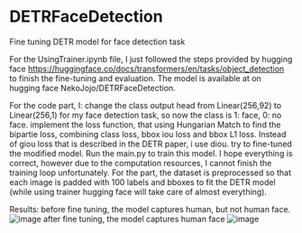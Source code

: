 # DETRFaceDetection
Fine tuning DETR model for face detection task

For the UsingTrainer.ipynb file, I just followed the steps provided by hugging face https://huggingface.co/docs/transformers/en/tasks/object_detection to finish the fine-tuning and evaluation.
The model is available at on hugging face NekoJojo/DETRFaceDetection.

For the code part, I:
  change the class output head from Linear(256,92) to Linear(256,1) for my face detection task, so now the class is 1: face, 0: no face.
  implement the loss function, that using Hungarian Match to find the bipartie loss, combining class loss, bbox iou loss and bbox L1 loss. Instead of giou loss that is described in the DETR paper, i use diou.
  try to fine-tuned the modified model.
Run the main.py to train this model.
I hope everything is correct, however due to the computation resources, I cannot finish the training loop unfortunately.
For the part, the dataset is preprocessed so that each image is padded with 100 labels and bboxes to fit the DETR model (while using trainer hugging face will take care of almost everything).

Results:
before fine tuning, the model captures human, but not human face.
![image](https://github.com/DrQJojo/DETRFaceDetection/assets/140708983/c573b57e-b4d3-43a6-8d08-caf6d1b9f259)
after fine tuning, the model captures human face
![image](https://github.com/DrQJojo/DETRFaceDetection/assets/140708983/5f26e30d-c854-40b8-add0-880f28ce2091)

